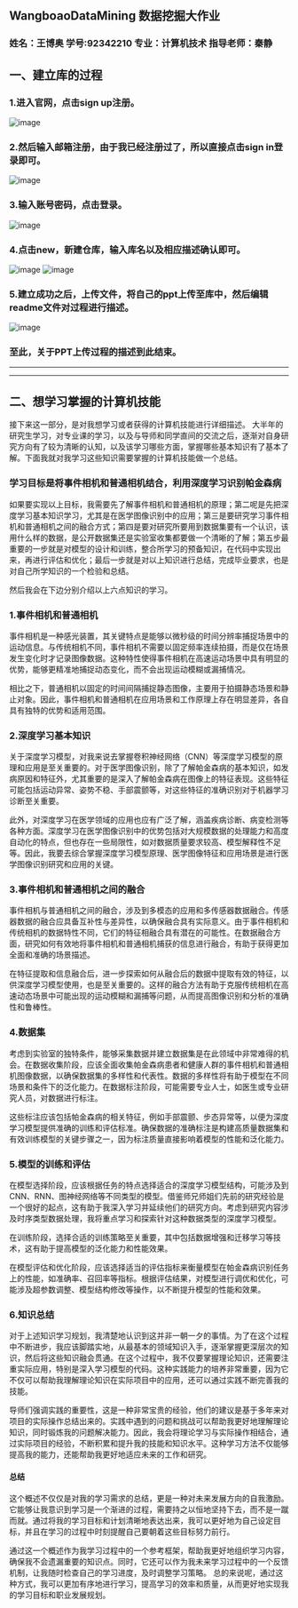 ## WangboaoDataMining  数据挖掘大作业
### 姓名：王博奥   学号:92342210   专业：计算机技术   指导老师：秦静
## 一、建立库的过程
### 1.进入官网，点击sign up注册。   
![image](https://github.com/HuangGuoLii/WangboaoDataMining/assets/76643849/d8b2ee88-4c0e-4a30-9e20-ee692be0bd1a)   
### 2.然后输入邮箱注册，由于我已经注册过了，所以直接点击sign in登录即可。
![image](https://github.com/HuangGuoLii/WangboaoDataMining/assets/76643849/515dd845-f9c5-4804-8ad4-bdf47de02652)
### 3.输入账号密码，点击登录。
![image](https://github.com/HuangGuoLii/WangboaoDataMining/assets/76643849/194fbf6c-05e0-4b93-94ab-8d475407fa26)
### 4.点击new，新建仓库，输入库名以及相应描述确认即可。
![image](https://github.com/HuangGuoLii/WangboaoDataMining/assets/76643849/67ab668f-c666-49df-89a0-ea556ca94976)
![image](https://github.com/HuangGuoLii/WangboaoDataMining/assets/76643849/368dcfb4-1951-4860-a0ec-47c750ed5f43)
### 5.建立成功之后，上传文件，将自己的ppt上传至库中，然后编辑readme文件对过程进行描述。
![image](https://github.com/HuangGuoLii/WangboaoDataMining/assets/76643849/8a3ca2e0-ff12-4c09-a833-76c1e0a3f5cf)
### 至此，关于PPT上传过程的描述到此结束。
------------------------------------------------------------------------------------------------------------------------------------
------------------------------------------------------------------------------------------------------------------------------------
## 二、想学习掌握的计算机技能
接下来这一部分，是对我想学习或者获得的计算机技能进行详细描述。
大半年的研究生学习，对专业课的学习，以及与导师和同学直间的交流之后，逐渐对自身研究方向有了较为清晰的认知，以及该学习哪些方面，掌握哪些基本知识有了基本了解。下面我就对我学习这些知识需要掌握的计算机技能做一个总结。
### 学习目标是将事件相机和普通相机结合，利用深度学习识别帕金森病
如果要实现以上目标，我需要先了解事件相机和普通相机的原理；第二呢是先把深度学习基本知识学习，尤其是在医学图像识别中的应用；第三是要研究学习事件相机和普通相机之间的融合方式；第四是要对研究所要用到数据集要有一个认识，该用什么样的数据，是公开数据集还是实验室收集都要做一个清晰的了解；第五步最重要的一步就是对模型的设计和训练，整合所学习的预备知识，在代码中实现出来，再进行评估和优化；最后一步就是对以上知识进行总结，完成毕业要求，也是对自己所学知识的一个检验和总结。  

然后我会在下边分别介绍以上六点知识的学习。
### 1.事件相机和普通相机
事件相机是一种感光装置，其关键特点是能够以微秒级的时间分辨率捕捉场景中的运动信息。与传统相机不同，事件相机不需要以固定频率连续拍摄，而是仅在场景发生变化时才记录图像数据。这种特性使得事件相机在高速运动场景中具有明显的优势，能够更精准地捕捉动态变化，而不会出现运动模糊或漏捕情况。   

相比之下，普通相机以固定的时间间隔捕捉静态图像，主要用于拍摄静态场景和静止对象。因此，事件相机和普通相机在应用场景和工作原理上存在明显差异，各自具有独特的优势和适用范围。
### 2.深度学习基本知识
关于深度学习模型，对我来说去掌握卷积神经网络（CNN）等深度学习模型的原理和应用是至关重要的。对于医学图像识别，除了了解帕金森病的基本知识，如发病原因和特征外，尤其重要的是深入了解帕金森病在图像上的特征表现。这些特征可能包括运动异常、姿势不稳、手部震颤等，对这些特征的准确识别对于机器学习诊断至关重要。   

此外，对深度学习在医学领域的应用也应有广泛了解，涵盖疾病诊断、病变检测等各种方面。深度学习在医学图像识别中的优势包括对大规模数据的处理能力和高度自动化的特点，但也存在一些局限性，如对数据质量要求较高、模型解释性不足等。因此，我要去综合掌握深度学习模型原理、医学图像特征和应用场景是进行医学图像识别研究和应用的关键。
### 3.事件相机和普通相机之间的融合
事件相机与普通相机之间的融合，涉及到多模态的应用和多传感器数据融合。传感器数据的融合应具备互补性与差异性，以确保融合具有实际意义。由于事件相机和传统相机的数据特性不同，它们的特征相融合具有潜在的可能性。在数据融合方面，研究如何有效地将事件相机和普通相机捕获的信息进行融合，有助于获得更加全面和准确的场景描述。   

在特征提取和信息融合后，进一步探索如何从融合后的数据中提取有效的特征，以供深度学习模型使用，也是至关重要的。这样的融合方法有助于克服传统相机在高速动态场景中可能出现的运动模糊和漏捕等问题，从而提高图像识别和分析的准确性和鲁棒性。
### 4.数据集
考虑到实验室的独特条件，能够采集数据并建立数据集是在此领域中非常难得的机会。在数据收集阶段，应该全面收集帕金森病患者和健康人群的事件相机和普通相机图像数据，以确保数据集的多样性和代表性。数据的多样性将有助于模型在不同场景和条件下的泛化能力。在数据标注阶段，可能需要专业人士，如医生或专业研究人员，对数据进行标注。   

这些标注应该包括帕金森病的相关特征，例如手部震颤、步态异常等，以便为深度学习模型提供准确的训练和评估标准。确保数据的准确标注是构建高质量数据集和有效训练模型的关键步骤之一，因为标注质量直接影响着模型的性能和泛化能力。
### 5.模型的训练和评估
在模型选择阶段，应该根据任务的特点选择适合的深度学习模型结构，可能涉及到CNN、RNN、图神经网络等不同类型的模型。借鉴师兄师姐们先前的研究经验是一个很好的起点，这有助于我深入学习并延续他们的研究方向。考虑到研究内容涉及时序类型数据处理，我将重点学习和探索针对这种数据类型的深度学习模型。   

在训练阶段，选择合适的训练策略至关重要，其中包括数据增强和迁移学习等技术，这有助于提高模型的泛化能力和性能效果。   

在模型评估和优化阶段，应该选择适当的评估指标来衡量模型在帕金森病识别任务上的性能，如准确率、召回率等指标。根据评估结果，对模型进行调优和优化，可能涉及超参数调整、模型结构修改等操作，以不断提升模型的性能和效果。
### 6.知识总结
对于上述知识学习规划，我清楚地认识到这并非一朝一夕的事情。为了在这个过程中不断进步，我应该脚踏实地，从最基本的领域知识入手，逐渐掌握更深层次的知识，然后将这些知识融会贯通。在这个过程中，我不仅要掌握理论知识，还需要注重实际应用，特别是深入学习模型的代码。这种实践能力的培养非常重要，因为它不仅可以帮助我理解理论知识在实际项目中的应用，还可以通过实践不断完善我的技能。   

导师们强调实践的重要性，这是一种非常宝贵的经验，他们的建议是基于多年来对项目的实际操作总结出来的。实践中遇到的问题和挑战可以帮助我更好地理解理论知识，同时锻炼我的问题解决能力。因此，我会将理论学习与实际操作相结合，通过实际项目的经验，不断积累和提升我的技能和知识水平。这种学习方法不仅能够提高我的能力，还能帮助我更好地适应未来的工作和研究。
#### 总结
这个概述不仅仅是对我的学习需求的总结，更是一种对未来发展方向的自我激励。它能够让我意识到学习是一个渐进的过程，需要持之以恒地坚持下去，而不是一蹴而就。通过将我的学习目标和计划清晰地表达出来，我可以更好地为自己设定目标，并且在学习的过程中时刻提醒自己要朝着这些目标努力前行。   

通过这一个概述作为我学习过程中的一个参考框架，帮助我更好地组织学习内容，确保我不会遗漏重要的知识点。同时，它还可以作为我未来学习过程中的一个反馈机制，让我随时检查自己的学习进度，及时调整学习策略。
总的来说呢，通过这种方式，我可以更加有序地进行学习，提高学习的效率和质量，从而更好地实现我的学习目标和职业发展规划。




